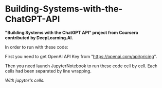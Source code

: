 # Building-Systems-with-the-ChatGPT-API
**"Building Systems with the ChatGPT API" project from Coursera contributed by DeepLearning.AI.**

In order to run with these code:

  First you need to get OpenAI API Key from "https://openai.com/api/pricing".
  
  Then you need launch JupyterNotebook to run these code cell by cell. Each cells had been separated by line wrapping.

  *With jupyter's cells.*
